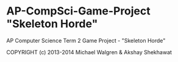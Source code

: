 AP-CompSci-Game-Project "Skeleton Horde"
=======================

AP Computer Science Term 2 Game Project - "Skeleton Horde"

COPYRIGHT (c) 2013-2014 Michael Walgren & Akshay Shekhawat
